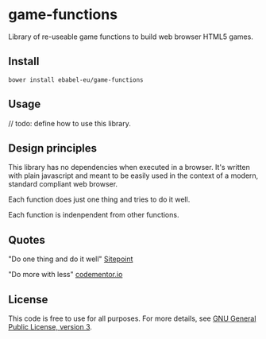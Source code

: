 # game-functions
Library of re-useable game functions to build web browser HTML5 games.

## Install
```
bower install ebabel-eu/game-functions
```

## Usage
// todo: define how to use this library.

## Design principles
This library has no dependencies when executed in a browser. It's written with plain javascript and meant to be easily used in the context of a modern, standard compliant web browser.

Each function does just one thing and tries to do it well. 

Each function is indenpendent from other functions.

## Quotes

"Do one thing and do it well" [Sitepoint](https://www.sitepoint.com/design-and-build-your-own-javascript-library/)

"Do more with less" [codementor.io](https://www.codementor.io/chimeremezeukah/build-a-reusable-javascript-library-du1086d7l)

## License
This code is free to use for all purposes. For more details, see [GNU General Public License, version 3](LICENSE).